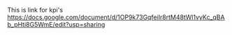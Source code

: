 This is link for kpi's
https://docs.google.com/document/d/1OP9k73GqfeiIr8rtM48tWl1vyKc_qBAb_pHti8G5WmE/edit?usp=sharing

